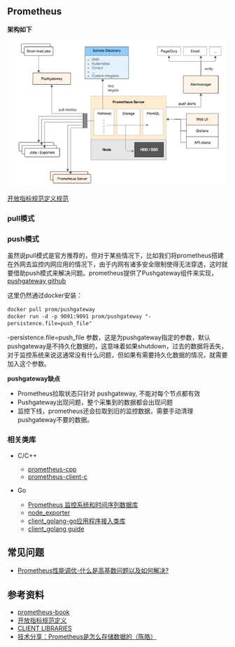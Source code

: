 ## Prometheus

**架构如下**</br> 

![](img/prometheus_architecture.png)

[开放指标规范定义规范](https://github.com/OpenObservability/OpenMetrics/blob/98ae26c87b1c3bcf937909a880b32c8be643cc9b/specification/OpenMetrics.md#info-1)

### pull模式

### push模式
虽然说pull模式是官方推荐的，但对于某些情况下，比如我们将prometheus搭建在外网去监控内网应用的情况下，由于内网有诸多安全限制使得无法穿透，这时就要借助push模式来解决问题。prometheus提供了Pushgateway组件来实现，
[pushgateway github](https://github.com/prometheus/pushgateway)

这里仍然通过docker安装：
```
docker pull prom/pushgateway
docker run -d -p 9091:9091 prom/pushgateway "-persistence.file=push_file"
```
-persistence.file=push_file 参数，这是为pushgateway指定的参数，默认pushgateway是不持久化数据的，这意味着如果shutdown，过去的数据将丢失，对于监控系统来说这通常没有什么问题，但如果有需要持久化数据的情况，就需要加入这个参数。

**pushgateway缺点**
- Prometheus拉取状态只针对 pushgateway, 不能对每个节点都有效
- Pushgateway出现问题，整个采集到的数据都会出现问题
- 监控下线，prometheus还会拉取到旧的监控数据，需要手动清理 pushgateway不要的数据。

### 相关类库
* C/C++
    - [prometheus-cpp](https://github.com/jupp0r/prometheus-cpp)
    - [prometheus-client-c](https://github.com/digitalocean/prometheus-client-c)

* Go
    - [Prometheus 监控系统和时间序列数据库](https://github.com/prometheus/prometheus)
    - [node_exporter](https://github.com/prometheus/node_exporter)
    - [client_golang-go应用程序接入类库](https://github.com/prometheus/client_golang)
    - [client_golang guide](https://prometheus.io/docs/guides/go-application/)

## 常见问题
- [Prometheus性能调优-什么是高基数问题以及如何解决?](https://juejin.cn/post/7213171235579543612)
  
## 参考资料 
- [prometheus-book](https://yunlzheng.gitbook.io/prometheus-book/introduction)
- [开放指标规范定义](https://github.com/OpenObservability/OpenMetrics/blob/98ae26c87b1c3bcf937909a880b32c8be643cc9b/specification/OpenMetrics.md#info-1)
- [CLIENT LIBRARIES](https://prometheus.io/docs/instrumenting/clientlibs/)
- [技术分享：Prometheus是怎么存储数据的（陈皓）](https://www.youtube.com/watch?v=qB40kqhTyYM)
